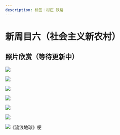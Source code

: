 ```yaml
---
description: 标签：村庄 铁路
---
```


# 新周目六（社会主义新农村）

## 照片欣赏（等待更新中）

![](../.gitbook/assets/minecraft-2019_3_19-18_10_10.png)

![](../.gitbook/assets/minecraft-2019_3_19-18_09_36.png)

![](../.gitbook/assets/minecraft-2019_3_19-18_08_38.png)

![](../.gitbook/assets/minecraft-2019_3_19-18_07_20.png)

![](../.gitbook/assets/minecraft-2019_3_19-18_07_03.png)

![](../.gitbook/assets/minecraft-2019_3_19-18_06_55.png)

![&#x300A;&#x6D41;&#x6D6A;&#x5730;&#x7403;&#x300B;&#x6897;](../.gitbook/assets/minecraft-2019_2_22-22_04_31.png)




